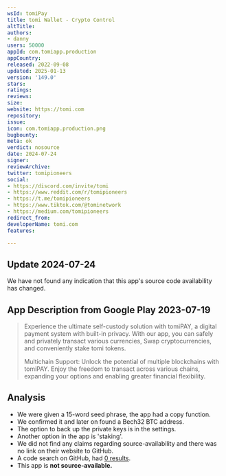 ```yaml
---
wsId: tomiPay
title: tomi Wallet - Crypto Control
altTitle: 
authors:
- danny
users: 50000
appId: com.tomiapp.production
appCountry: 
released: 2022-09-08
updated: 2025-01-13
version: '149.0'
stars: 
ratings: 
reviews: 
size: 
website: https://tomi.com
repository: 
issue: 
icon: com.tomiapp.production.png
bugbounty: 
meta: ok
verdict: nosource
date: 2024-07-24
signer: 
reviewArchive: 
twitter: tomipioneers
social:
- https://discord.com/invite/tomi
- https://www.reddit.com/r/tomipioneers
- https://t.me/tomipioneers
- https://www.tiktok.com/@tominetwork
- https://medium.com/tomipioneers
redirect_from: 
developerName: tomi.com
features: 

---
```


## Update 2024-07-24

We have not found any indication that this app's source code availability has changed.

## App Description from Google Play 2023-07-19

> Experience the ultimate self-custody solution with tomiPAY, a digital payment system with built-in privacy. With our app, you can safely and privately transact various currencies, Swap cryptocurrencies, and conveniently stake tomi tokens.
>
> Multichain Support: Unlock the potential of multiple blockchains with tomiPAY. Enjoy the freedom to transact across various chains, expanding your options and enabling greater financial flexibility.

## Analysis

- We were given a 15-word seed phrase, the app had a copy function.
- We confirmed it and later on found a Bech32 BTC address.
- The option to back up the private keys is in the settings.
- Another option in the app is 'staking'.
- We did not find any claims regarding source-availability and there was no link on their website to GitHub. 
- A code search on GitHub, had [0 results](https://github.com/search?q=com.tomiapp.production&type=repositories).
- This app is **not source-available.**